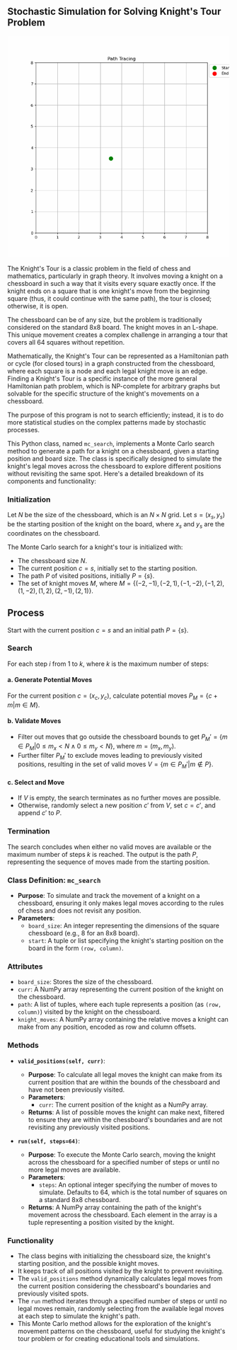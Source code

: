 ## Stochastic Simulation for Solving Knight's Tour Problem

<p align="center">
    <img src="/path_tracing.gif" alt="Path Tracing Animation" height="500"> 
</p>

The Knight's Tour is a classic problem in the field of chess and mathematics, particularly in graph theory. It involves moving a knight on a chessboard in such a way that it visits every square exactly once. If the knight ends on a square that is one knight's move from the beginning square (thus, it could continue with the same path), the tour is closed; otherwise, it is open.

The chessboard can be of any size, but the problem is traditionally considered on the standard 8x8 board. The knight moves in an L-shape. This unique movement creates a complex challenge in arranging a tour that covers all 64 squares without repetition.

Mathematically, the Knight's Tour can be represented as a Hamiltonian path or cycle (for closed tours) in a graph constructed from the chessboard, where each square is a node and each legal knight move is an edge. Finding a Knight's Tour is a specific instance of the more general Hamiltonian path problem, which is NP-complete for arbitrary graphs but solvable for the specific structure of the knight's movements on a chessboard.

The purpose of this program is not to search efficiently; instead, it is to do more statistical studies on the complex patterns made by stochastic processes.

This Python class, named `mc_search`, implements a Monte Carlo search method to generate a path for a knight on a chessboard, given a starting position and board size. The class is specifically designed to simulate the knight's legal moves across the chessboard to explore different positions without revisiting the same spot. Here's a detailed breakdown of its components and functionality:

### Initialization

Let $N$ be the size of the chessboard, which is an $N \times N$ grid. Let $s = (x_s, y_s)$ be the starting position of the knight on the board, where $x_s$ and $y_s$ are the coordinates on the chessboard.

The Monte Carlo search for a knight's tour is initialized with:

- The chessboard size $N$.
- The current position $c = s$, initially set to the starting position.
- The path $P$ of visited positions, initially $P = \{s\}$.
- The set of knight moves $M$, where $M = \{(-2, -1), (-2, 1), (-1, -2), (-1, 2), (1, -2), (1, 2), (2, -1), (2, 1)\}$.

## Process

Start with the current position $c = s$ and an initial path $P = \{s\}$.

### Search

For each step $i$ from $1$ to $k$, where $k$ is the maximum number of steps:

#### a. Generate Potential Moves

For the current position $c = (x_c, y_c)$, calculate potential moves $P_M = \{c + m | m \in M\}$.

#### b. Validate Moves

- Filter out moves that go outside the chessboard bounds to get $P_M' = \{m \in P_M | 0 \leq m_x < N \land 0 \leq m_y < N\}$, where $m = (m_x, m_y)$.
- Further filter $P_M'$ to exclude moves leading to previously visited positions, resulting in the set of valid moves $V = \{m \in P_M' | m \notin P\}$.

#### c. Select and Move

- If $V$ is empty, the search terminates as no further moves are possible.
- Otherwise, randomly select a new position $c'$ from $V$, set $c = c'$, and append $c'$ to $P$.

### Termination

The search concludes when either no valid moves are available or the maximum number of steps $k$ is reached. The output is the path $P$, representing the sequence of moves made from the starting position.

### Class Definition: `mc_search`

- **Purpose**: To simulate and track the movement of a knight on a chessboard, ensuring it only makes legal moves according to the rules of chess and does not revisit any position.
- **Parameters**:
  - `board_size`: An integer representing the dimensions of the square chessboard (e.g., 8 for an 8x8 board).
  - `start`: A tuple or list specifying the knight's starting position on the board in the form `(row, column)`.

### Attributes

- `board_size`: Stores the size of the chessboard.
- `curr`: A NumPy array representing the current position of the knight on the chessboard.
- `path`: A list of tuples, where each tuple represents a position (as `(row, column)`) visited by the knight on the chessboard.
- `knight_moves`: A NumPy array containing the relative moves a knight can make from any position, encoded as row and column offsets.

### Methods

- **`valid_positions(self, curr)`**:

  - **Purpose**: To calculate all legal moves the knight can make from its current position that are within the bounds of the chessboard and have not been previously visited.
  - **Parameters**:
    - `curr`: The current position of the knight as a NumPy array.
  - **Returns**: A list of possible moves the knight can make next, filtered to ensure they are within the chessboard's boundaries and are not revisiting any previously visited positions.

- **`run(self, steps=64)`**:
  - **Purpose**: To execute the Monte Carlo search, moving the knight across the chessboard for a specified number of steps or until no more legal moves are available.
  - **Parameters**:
    - `steps`: An optional integer specifying the number of moves to simulate. Defaults to 64, which is the total number of squares on a standard 8x8 chessboard.
  - **Returns**: A NumPy array containing the path of the knight's movement across the chessboard. Each element in the array is a tuple representing a position visited by the knight.

### Functionality

- The class begins with initializing the chessboard size, the knight's starting position, and the possible knight moves.
- It keeps track of all positions visited by the knight to prevent revisiting.
- The `valid_positions` method dynamically calculates legal moves from the current position considering the chessboard's boundaries and previously visited spots.
- The `run` method iterates through a specified number of steps or until no legal moves remain, randomly selecting from the available legal moves at each step to simulate the knight's path.
- This Monte Carlo method allows for the exploration of the knight's movement patterns on the chessboard, useful for studying the knight's tour problem or for creating educational tools and simulations.
